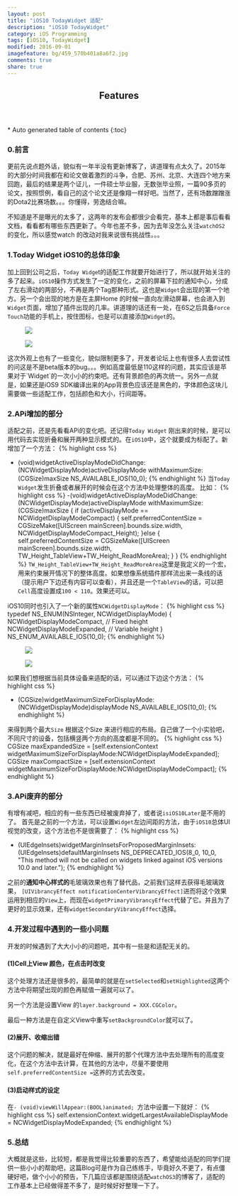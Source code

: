```yaml
---
layout: post
title: "iOS10 TodayWidget 适配"
description: "iOS10 TodayWidget"
category: iOS Programming
tags: [iOS10, TodayWidget]
modified: 2016-09-01
imagefeature: bg/459_570b401a8a6f2.jpg
comments: true
share: true
---
```


<section id="table-of-contents" class="toc">
<header>
<h1>Features</h1>
</header>
<div id="drawer" markdown="1">
*  Auto generated table of contents
{:toc}
</div>
</section><!-- /#table-of-contents -->

### 0.前言 
更前先说点题外话，貌似有一年半没有更新博客了，讲道理有点太久了。2015年的大部分时间我都在和论文做着激烈的斗争，合肥、苏州、北京、大连四个地方来回跑，最后的结果是两个证儿，一件硕士毕业服，无数张毕业照，一篇90多页的论文，按照惯例，看自己的这个论文还是像翔一样好吧。当然了，还有场数蹭蹭涨的Dota2比赛场数。。。你懂得，劳逸结合嘛。

不知道是不是曝光的太多了，这两年的发布会都很少会看完，基本上都是事后看看文档，看看都有哪些东西更新了。今年也差不多，因为去年没怎么关注`watchOS2`的变化，所以感觉watch 的改动对我来说很有挑战性。。。

### 1.Today Widget iOS10的总体印象
加上回到公司之后，`Today Widge`t的适配工作就要开始进行了，所以就开始关注的多了起来。`iOS10`操作方式发生了一定的变化，之前的屏幕下拉的通知中心，分成了左右滑动的两部分，不再是两个Tag那种形式。这也是`Widget`会出现的第一个地方。另一个会出现的地方是在主屏Home 的时候一直向左滑动屏幕，也会进入到`Widget`页面，增加了插件出现的几率。讲道理的话还有一处，在6S之后具备`Force Touch`功能的手机上，按住图标，也是可以直接添加`Widget`的。
<figure>
<a href="{{ site.url }}/images/widgethome.jpg"><img src="{{ site.url }}/images/widgethome.jpg"></a>
</figure>
<figure>
<a href="{{ site.url }}/images/forcetouch.jpg"><img src="{{ site.url }}/images/forcetouch.jpg"></a>
</figure>
这次外观上也有了一些变化，貌似限制更多了，开发者论坛上也有很多人去尝试性的问这是不是beta版本的bug。。。例如高度最低是110这样的问题，其实应该是苹果对于`Widget`的一次小小的约束吧。还有背景颜色的再次统一。另外一点就是，如果还是iOS9 SDK编译出来的App背景色应该还是黑色的，字体颜色这块儿需要做一些适配工作，包括颜色和大小，行间距等。

### 2.APi增加的部分
适配之前，还是先看看APi的变化吧。还记得`Today Widget` 刚出来的时候，是可以用代码去实现折叠和展开两种显示模式的。在`iOS10`中，这个就要成为标配了。新增加了一个方法：
{% highlight css %}
- (void)widgetActiveDisplayModeDidChange:(NCWidgetDisplayMode)activeDisplayMode withMaximumSize:(CGSize)maxSize NS_AVAILABLE_IOS(10_0);
{% endhighlight %}
当`Today Widget`发生折叠或者展开的时候会在这个方法中处理整体的高度。
比如：
{% highlight css %}
-(void)widgetActiveDisplayModeDidChange:(NCWidgetDisplayMode)activeDisplayMode withMaximumSize:(CGSize)maxSize
{
    if (activeDisplayMode == NCWidgetDisplayModeCompact) {
        self.preferredContentSize = CGSizeMake([UIScreen mainScreen].bounds.size.width, NCWidgetDisplayModeCompact_Height);
    }else
    {
        self.preferredContentSize = CGSizeMake([UIScreen mainScreen].bounds.size.width, TW_Height_TableView+TW_Height_ReadMoreArea);
    }
}
{% endhighlight %}
`TW_Height_TableView+TW_Height_ReadMoreArea`这里是我定义的一个宏，用来约束展开情况下的整体高度。如果想像系统插件那样流出来一条线的话（提示用户下边还有内容可以查看），并且还是一个`TableView`的话，可以把`Cell`高度设置成`100 < 110`。效果还可以。

iOS10同时也引入了一个新的属性`NCWidgetDisplayMode`：
{% highlight css %}
typedef NS_ENUM(NSInteger, NCWidgetDisplayMode) {
    NCWidgetDisplayModeCompact, // Fixed height
    NCWidgetDisplayModeExpanded, // Variable height
} NS_ENUM_AVAILABLE_IOS(10_0);
{% endhighlight %}

<figure>
<a href="{{ site.url }}/images/showless.png"><img src="{{ site.url }}/images/showless.png"></a>
</figure>
<figure>
<a href="{{ site.url }}/images/showmore.png"><img src="{{ site.url }}/images/showmore.png"></a>
</figure>

如果我们想根据当前具体设备来适配的话，可以通过下边这个方法：
{% highlight css %}
- (CGSize)widgetMaximumSizeForDisplayMode:(NCWidgetDisplayMode)displayMode NS_AVAILABLE_IOS(10_0);
{% endhighlight %}

来得到两个最大`Size` 根据这个Size 来进行相应的布局。自己做了一个小实验吧，不同尺寸的设备，包括横竖两个方向的高度都是不同的。
{% highlight css %}
CGSize maxExpandedSize = [self.extensionContext widgetMaximumSizeForDisplayMode:NCWidgetDisplayModeExpanded];
CGSize maxCompactSize = [self.extensionContext widgetMaximumSizeForDisplayMode:NCWidgetDisplayModeCompact];
{% endhighlight %}

### 3.APi废弃的部分
有增有减吧，相应的有一些东西已经被废弃掉了，或者说`isiOS10Later`是不用的了。
首先是之前的一个方法，可以设置`Widget`左边间距的方法，由于`iOS10`总体UI视觉的改变，这个方法也不是很需要了：
{% highlight css %}
- (UIEdgeInsets)widgetMarginInsetsForProposedMarginInsets:(UIEdgeInsets)defaultMarginInsets NS_DEPRECATED_IOS(8_0, 10_0, "This method will not be called on widgets linked against iOS versions 10.0 and later.");
{% endhighlight %}

之前的**通知中心样式的**毛玻璃效果也有了替代品，之前我们这样去获得毛玻璃效果，
`[UIVibrancyEffect notificationCenterVibrancyEffect]`进而将这个效果运用到相应的`View`上，而现在`widgetPrimaryVibrancyEffect`代替了它。并且为了更好的显示效果，还有`widgetSecondaryVibrancyEffect`选择。

### 4.开发过程中遇到的一些小问题
开发的时候遇到了大大小小的问题吧，其中有一些是和适配无关的。

#### (1)Cell上View 颜色，在点击时改变
这个处理方法还是很多的，最简单的就是在`setSelected`和`setHighlighted`这两个方法中将期望出现的颜色再赋值一遍就可以了。

另一个方法是设置View 的`layer.background = XXX.CGColor`。

最后一种方法是在自定义View中重写`setBackgroundColor`就可以了。

#### (2)展开、收缩出错
这个问题的解决，就是最好在伸缩、展开的那个代理方法中去处理所有的高度变化，在这个方法中去计算，在其他的方法中，尽量不要使用`self.preferredContentSize =`这养的方式去改变。

#### (3)启动样式的设定
在`- (void)viewWillAppear:(BOOL)animated; `方法中设置一下就好：
{% highlight css %}
self.extensionContext.widgetLargestAvailableDisplayMode = NCWidgetDisplayModeExpanded;
{% endhighlight %}

### 5.总结
大概就是这些，比较短，都是我觉得比较重要的东西了，希望能给适配的同学们提供一些小小的帮助吧，这篇Blog可是作为自己练练手，毕竟好久不更了，有点僵硬好吧，做个小小的预告，下几篇应该都是围绕适配`watchOS3`的博客了，适配的工作基本上已经做得差不多了，是时候好好整理一下了。

